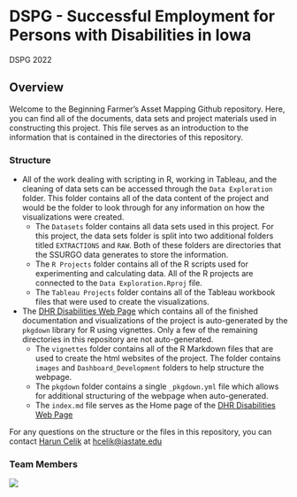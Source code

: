 DSPG - Successful Employment for Persons with Disabilities in Iowa
================
DSPG 2022

<!-- README.md is generated from README.Rmd. Please edit that file -->
<!-- badges: start -->
<!-- badges: end -->

## Overview

Welcome to the Beginning Farmer’s Asset Mapping Github repository. Here,
you can find all of the documents, data sets and project materials used
in constructing this project. This file serves as an introduction to the
information that is contained in the directories of this repository.

### Structure

-   All of the work dealing with scripting in R, working in Tableau, and
    the cleaning of data sets can be accessed through the
    `Data Exploration` folder. This folder contains all of the data
    content of the project and would be the folder to look through for
    any information on how the visualizations were created.
    -   The `Datasets` folder contains all data sets used in this
        project. For this project, the data sets folder is split into
        two additional folders titled `EXTRACTIONS` and `RAW`. Both of
        these folders are directories that the SSURGO data generates to
        store the information.
    -   The `R Projects` folder contains all of the R scripts used for
        experimenting and calculating data. All of the R projects are
        connected to the `Data Exploration.Rproj` file.
    -   The `Tableau Projects` folder contains all of the Tableau
        workbook files that were used to create the visualizations.
-   The [DHR Disabilities Web
    Page](https://dspg-2022.github.io/DHR-Disabilities/) which contains
    all of the finished documentation and visualizations of the project
    is auto-generated by the `pkgdown` library for R using vignettes.
    Only a few of the remaining directories in this repository are not
    auto-generated.
    -   The `vignettes` folder contains all of the R Markdown files that
        are used to create the html websites of the project. The folder
        contains `images` and `Dashboard_Development` folders to help
        structure the webpage.
    -   The `pkgdown` folder contains a single `_pkgdown.yml` file which
        allows for additional structuring of the webpage when
        auto-generated.
    -   The `index.md` file serves as the Home page of the [DHR
        Disabilities Web
        Page](https://dspg-2022.github.io/DHR-Disabilities/)

For any questions on the structure or the files in this repository, you
can contact [Harun Celik](https://github.com/HarunCelikOtto) at
<hcelik@iastate.edu>

### Team Members

![](man/figures/DHR.jpg)
